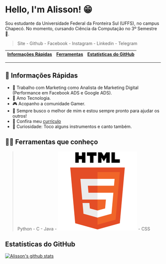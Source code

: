 # Hello, I'm Alisson! 😁

Sou estudante da Universidade Federal da Fronteira Sul (UFFS), no campus Chapecó. No momento, cursando Ciência da Computação no 3º Semestre 🚀.

> Site - Github - Facebook - Instagram - Linkedin - Telegram

| [Informações Rápidas](#fastinf) | [Ferramentas](#languages) | [Estatísticas do GitHub](#stats) |
|---------------------------------|---------------------------|----------------------------------|

*****

<div id='fastinf'/>

## 🏃 Informações Rápidas
- 👔 Trabalho com Marketing como Analista de Marketing Digital (Performance em Facebook ADS e Google ADS).
- 💜 Amo Tecnologia.
- 🎮 Acopanho a comunidade Gamer.
- 💬 Sempre busco o melhor de mim e estou sempre pronto para ajudar os outros!
- 📃 Confira meu [currículo](https://alissonpeloso.tk/)
- 🎵 Curiosidade: Toco alguns instrumentos e canto também.

<div id='languages'/>

## 👨‍💻 Ferramentas que conheço
> Python - C - Java - ![HTML](https://raw.githubusercontent.com/devicons/devicon/master/icons/html5/html5-original-wordmark.svg) - CSS

<div id='stats'/>
  
## Estatísticas do GitHub
[![Alisson's github stats](https://github-readme-stats.vercel.app/api?username=alissonpeloso&show_icons=true&theme=dark)](https://github.com/alissonpeloso/github-readme-stats)

